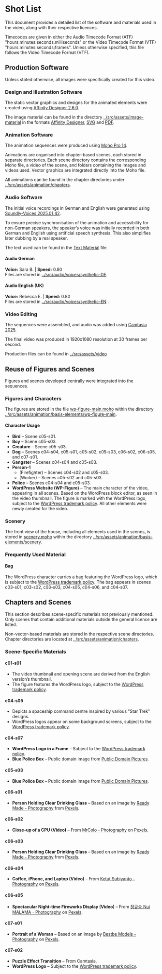 # Shot List

This document provides a detailed list of the software and materials used in the video, along with their respective licences.

Timecodes are given in either the Audio Timecode Format (ATF) "hours:minutes:seconds.milliseconds" or the Video Timecode Format (VTF) "hours:minutes:seconds;frames". Unless otherwise specified, this file follows the Video Timecode Format (VTF).

## Production Software

Unless stated otherwise, all images were specifically created for this video.

### Design and Illustration Software

The static vector graphics and designs for the animated elements were created using [Affinity Designer 2.6.0](https://affinity.serif.com/en-us/designer/).

The image material can be found in the directory [../src/assets/image-material](../src/assets/image-material) in the formats [Affinity Designer](../../src/assets/image-material/domain-hosting-design-material.afdesign), [SVG](../src/assets/image-material/domain-hosting-design-material.svg) and [PDF](../src/assets/image-material/domain-hosting-design-material.pdf).

### Animation Software

The animation sequences were produced using [Moho Pro 14](https://moho.lostmarble.com/).

Animations are organised into chapter-based scenes, each stored in separate directories. Each scene directory contains the corresponding Moho file, a video of the scene, and folders containing the images and videos used. Vector graphics are integrated directly into the Moho file.

All animations can be found in the chapter directories under [../src/assets/animation/chapters](../src/assets/animation/chapters).

### Audio Software

The initial voice recordings in German and English were generated using [Soundly-Voices 2025.01.42](https://getsoundly.com/).

To ensure precise synchronisation of the animation and accessibility for non-German speakers, the speaker’s voice was initially recorded in both German and English using artificial speech synthesis. This also simplifies later dubbing by a real speaker.

The text used can be found in the [Text Material](docs/text-material.md) file.

#### Audio German

**Voice:** Sara B. | **Speed:** 0.80  
Files are stored in [../src/audio/voices/synthetic-DE](../src/audio/voices/synthetic-DE).

#### Audio English (UK)

**Voice:** Rebecca E. | **Speed:** 0.80  
Files are stored in [../src/audio/voices/synthetic-EN](../src/audio/voices/synthetic-EN) .

### Video Editing

The sequences were assembled, and audio was added using [Camtasia 2025](https://www.techsmith.com/camtasia/).

The final video was produced in 1920x1080 resolution at 30 frames per second.

Production files can be found in [../src/assets/video](../src/assets/video)

## Reuse of Figures and Scenes

Figures and scenes developed centrally were integrated into the sequences.

### Figures and Characters

The figures are stored in the file [wp-figure-main.moho](../src/assets/animation/basis-elements/wp-figure-main/wp-figure-main.moho) within the directory [../src/assets/animation/basis-elements/wp-figure-main](../src/assets/animation/basis-elements/wp-figure-main).

#### Character Usage

- **Bird** – Scene c05-s01.
- **Boy** – Scene c05-s03.
- **Creature** – Scene c05-s03.
- **Dog** – Scenes c04-s04, c05-s01, c05-s02, c05-s03, c06-s02, c06-s05, and c07-s01.
- **Gangster** – Scenes c04-s04 and c05-s03.
- **Person-1**
    - (Firefighter) – Scenes c04-s02 and c05-s03.
    - (Worker) – Scenes c05-s02 and c05-s03.
- **Police** – Scenes c04-s04 and c05-s03.
- **WordPress Website (WP-Figure)** – The main character of the video, appearing in all scenes. Based on the WordPress block editor, as seen in the video thumbnail. The figure is marked with the WordPress logo, subject to the [WordPress trademark policy](https://wordpressfoundation.org/trademark-policy/). All other elements were newly created for the video.

### Scenery

The front view of the house, including all elements used in the scenes, is stored in [scenery.moho](../src/assets/animation/basis-elements/scenery/scenery.moho) within the directory [../src/assets/animation/basis-elements/scenery](../src/assets/animation/basis-elements/scenery).

### Frequently Used Material

#### Bag

The WordPress character carries a bag featuring the WordPress logo, which is subject to the [WordPress trademark policy](https://wordpressfoundation.org/trademark-policy/). The bag appears in scenes c03-s01, c03-s02, c03-s03, c04-s05, c04-s06, and c04-s07.

## Chapters and Scenes

This section describes scene-specific materials not previously mentioned. Only scenes that contain additional materials outside the general licence are listed.

Non-vector-based materials are stored in the respective scene directories. Chapter directories are located at [../src/assets/animation/chapters](../src/assets/animation/chapters).

### Scene-Specific Materials

#### c01-s01

- The video thumbnail and opening scene are derived from the English version’s thumbnail.
- The figure features the WordPress logo, subject to the [WordPress trademark policy](https://wordpressfoundation.org/trademark-policy/).

#### c04-s05

- Depicts a spaceship command centre inspired by various "Star Trek" designs.
- WordPress logos appear on some background screens, subject to the [WordPress trademark policy](https://wordpressfoundation.org/trademark-policy/).

#### c04-s07

- **WordPress Logo in a Frame** – Subject to the [WordPress trademark policy](https://wordpressfoundation.org/trademark-policy/).
- **Blue Police Box** – Public domain image from [Public Domain Pictures](https://www.publicdomainpictures.net/en/view-image.php?image=37746&picture=blue-police-box-clipart&large=1).

#### c05-s03

- **Blue Police Box** – Public domain image from [Public Domain Pictures](https://www.publicdomainpictures.net/en/view-image.php?image=37746&picture=blue-police-box-clipart&large=1).

#### c06-s01

- **Person Holding Clear Drinking Glass** – Based on an image by [Ready Made - Photography](https://www.pexels.com/@readymade/) from [Pexels](https://www.pexels.com/).

#### c06-s02

- **Close-up of a CPU (Video)** – From [MrColo - Photography](https://www.pexels.com/@mrcolo-12653218/) on [Pexels](https://www.pexels.com/).

#### c06-s03

- **Person Holding Clear Drinking Glass** – Based on an image by [Ready Made - Photography](https://www.pexels.com/@readymade/) from [Pexels](https://www.pexels.com/).

#### c06-s04

- **Coffee, iPhone, and Laptop (Video)** – From [Ketut Subiyanto - Photography](https://www.pexels.com/de-de/@ketut-subiyanto/) on [Pexels](https://www.pexels.com/).

#### c06-s05

- **Spectacular Night-time Fireworks Display (Video)** – From [정규송 Nui MALAMA - Photography](https://www.pexels.com/@nui-malama-169330637/) on [Pexels](https://www.pexels.com/).

#### c07-s01

- **Portrait of a Woman** – Based on an image by [Bestbe Models - Photography](https://www.pexels.com/@bestbe-models-975242/) on [Pexels](https://www.pexels.com/).

#### c07-s02

- **Puzzle Effect Transition** – From Camtasia.
- **WordPress Logo** – Subject to the [WordPress trademark policy](https://wordpressfoundation.org/trademark-policy/).
